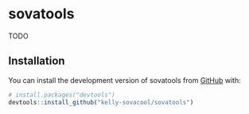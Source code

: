 
<!-- README.md is generated from README.Rmd. Please edit that file -->

# sovatools

<!-- badges: start -->
<!-- badges: end -->

TODO

## Installation

You can install the development version of sovatools from
[GitHub](https://github.com/) with:

``` r
# install.packages("devtools")
devtools::install_github("kelly-sovacool/sovatools")
```
